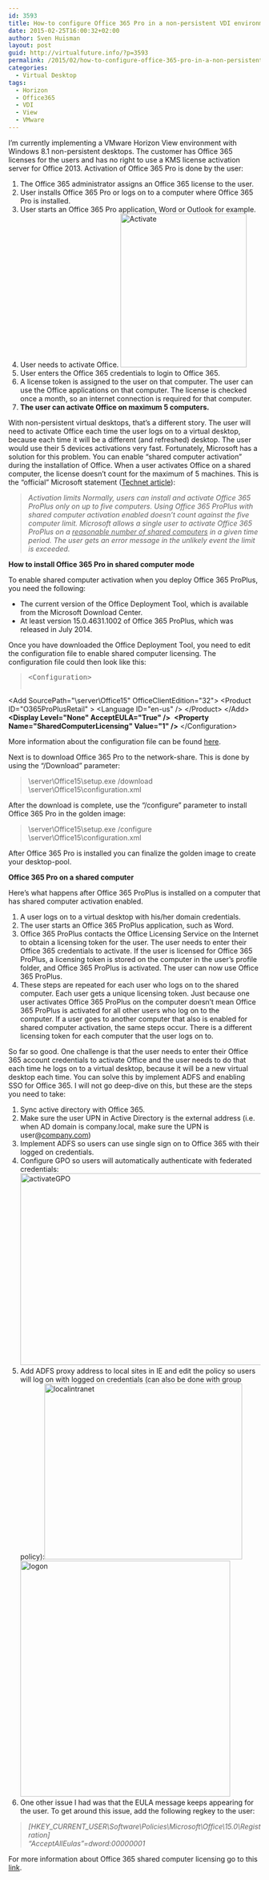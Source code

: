 ```yaml
---
id: 3593
title: How-to configure Office 365 Pro in a non-persistent VDI environment
date: 2015-02-25T16:00:32+02:00
author: Sven Huisman
layout: post
guid: http://virtualfuture.info/?p=3593
permalink: /2015/02/how-to-configure-office-365-pro-in-a-non-persistent-vdi-environment/
categories:
  - Virtual Desktop
tags:
  - Horizon
  - Office365
  - VDI
  - View
  - VMware
---
```

I’m currently implementing a VMware Horizon View environment with Windows 8.1 non-persistent desktops. The customer has Office 365 licenses for the users and has no right to use a KMS license activation server for Office 2013. Activation of Office 365 Pro is done by the user:

  1. The Office 365 administrator assigns an Office 365 license to the user.
  2. User installs Office 365 Pro or logs on to a computer where Office 365 Pro is installed.
  3. User starts an Office 365 Pro application, Word or Outlook for example.
  4. User needs to activate Office. [<img class="  wp-image-3594 aligncenter" src="https://svenhuisman.com/wp-content/uploads/2015/02/Activate.png" alt="Activate" width="252" height="307" srcset="https://svenhuisman.com/wp-content/uploads/2015/02/Activate.png 479w, https://svenhuisman.com/wp-content/uploads/2015/02/Activate-287x350.png 287w" sizes="(max-width: 252px) 100vw, 252px" />](https://svenhuisman.com/wp-content/uploads/2015/02/Activate.png)
  5. User enters the Office 365 credentials to login to Office 365.
  6. A license token is assigned to the user on that computer. The user can use the Office applications on that computer. The license is checked once a month, so an internet connection is required for that computer.
  7. **The user can activate Office on maximum 5 computers.**

With non-persistent virtual desktops, that’s a different story. The user will need to activate Office each time the user logs on to a virtual desktop, because each time it will be a different (and refreshed) desktop. The user would use their 5 devices activations very fast. Fortunately, Microsoft has a solution for this problem. You can enable “shared computer activation” during the installation of Office. When a user activates Office on a shared computer, the license doesn’t count for the maximum of 5 machines. This is the &#8220;official&#8221; Microsoft statement (<a title="Technet Article Office 365" href="https://technet.microsoft.com/en-us/library/dn782860(v=office.15).aspx" target="_blank">Technet article</a>):

> _Activation limits Normally, users can install and activate Office 365 ProPlus only on up to five computers. Using Office 365 ProPlus with shared computer activation enabled doesn’t count against the five computer limit. Microsoft allows a single user to activate Office 365 ProPlus on a <span style="text-decoration: underline;">reasonable number of shared computers</span> in a given time period. The user gets an error message in the unlikely event the limit is exceeded._

**How to install Office 365 Pro in shared computer mode**

To enable shared computer activation when you deploy Office 365 ProPlus, you need the following:

  * The current version of the Office Deployment Tool, which is available from the Microsoft Download Center.
  * At least version 15.0.4631.1002 of Office 365 ProPlus, which was released in July 2014.

Once you have downloaded the Office Deployment Tool, you need to edit the configuration file to enable shared computer licensing. The configuration file could then look like this:

> <pre>&lt;Configuration&gt; 
 &lt;Add SourcePath="\\server\Office15" OfficeClientEdition="32"&gt; 
 &lt;Product ID="O365ProPlusRetail" &gt; 
 &lt;Language ID="en-us" /&gt; 
 &lt;/Product&gt; 
 &lt;/Add&gt;
<strong>&lt;Display Level="None" AcceptEULA="True" /&gt; </strong>
<strong>&lt;Property Name="SharedComputerLicensing" Value="1" /&gt;</strong>
&lt;/Configuration&gt;</pre>

More information about the configuration file can be found <a title="configuration.xml" href="https://technet.microsoft.com/en-us/library/jj219426.aspx" target="_blank">here</a>.

Next is to download Office 365 Pro to the network-share. This is done by using the &#8220;/Download&#8221; parameter:

> \\server\Office15\setup.exe /download \\server\Office15\configuration.xml

After the download is complete, use the &#8220;/configure&#8221; parameter to install Office 365 Pro in the golden image:

> \\server\Office15\setup.exe /configure \\server\Office15\configuration.xml

After Office 365 Pro is installed you can finalize the golden image to create your desktop-pool.

**Office 365 Pro on a shared computer**

Here’s what happens after Office 365 ProPlus is installed on a computer that has shared computer activation enabled.

  1. A user logs on to a virtual desktop with his/her domain credentials.
  2. The user starts an Office 365 ProPlus application, such as Word.
  3. Office 365 ProPlus contacts the Office Licensing Service on the Internet to obtain a licensing token for the user. The user needs to enter their Office 365 credentials to activate. If the user is licensed for Office 365 ProPlus, a licensing token is stored on the computer in the user&#8217;s profile folder, and Office 365 ProPlus is activated. The user can now use Office 365 ProPlus.
  4. These steps are repeated for each user who logs on to the shared computer. Each user gets a unique licensing token. Just because one user activates Office 365 ProPlus on the computer doesn’t mean Office 365 ProPlus is activated for all other users who log on to the computer. If a user goes to another computer that also is enabled for shared computer activation, the same steps occur. There is a different licensing token for each computer that the user logs on to.

So far so good. One challenge is that the user needs to enter their Office 365 account credentials to activate Office and the user needs to do that each time he logs on to a virtual desktop, because it will be a new virtual desktop each time. You can solve this by implement ADFS and enabling SSO for Office 365. I will not go deep-dive on this, but these are the steps you need to take:

  1. Sync active directory with Office 365.
  2. Make sure the user UPN in Active Directory is the external address (i.e. when AD domain is company.local, make sure the UPN is user@<span style="text-decoration: underline;">company.com</span>)
  3. Implement ADFS so users can use single sign on to Office 365 with their logged on credentials.
  4. Configure GPO so users will automatically authenticate with federated credentials:[<img class="aligncenter  wp-image-3595" src="https://svenhuisman.com/wp-content/uploads/2015/02/activateGPO.png" alt="activateGPO" width="537" height="383" srcset="https://svenhuisman.com/wp-content/uploads/2015/02/activateGPO.png 800w, https://svenhuisman.com/wp-content/uploads/2015/02/activateGPO-350x250.png 350w, https://svenhuisman.com/wp-content/uploads/2015/02/activateGPO-650x464.png 650w" sizes="(max-width: 537px) 100vw, 537px" />](https://svenhuisman.com/wp-content/uploads/2015/02/activateGPO.png)
  5. Add ADFS proxy address to local sites in IE and edit the policy so users will log on with logged on credentials (can also be done with group policy):[<img class="aligncenter size-full wp-image-3596" src="https://svenhuisman.com/wp-content/uploads/2015/02/localintranet.png" alt="localintranet" width="395" height="351" srcset="https://svenhuisman.com/wp-content/uploads/2015/02/localintranet.png 395w, https://svenhuisman.com/wp-content/uploads/2015/02/localintranet-350x311.png 350w" sizes="(max-width: 395px) 100vw, 395px" />](https://svenhuisman.com/wp-content/uploads/2015/02/localintranet.png)[<img class="aligncenter size-full wp-image-3597" src="https://svenhuisman.com/wp-content/uploads/2015/02/logon.png" alt="logon" width="419" height="471" srcset="https://svenhuisman.com/wp-content/uploads/2015/02/logon.png 419w, https://svenhuisman.com/wp-content/uploads/2015/02/logon-311x350.png 311w" sizes="(max-width: 419px) 100vw, 419px" />](https://svenhuisman.com/wp-content/uploads/2015/02/logon.png)
  6. One other issue I had was that the EULA message keeps appearing for the user. To get around this issue, add the following regkey to the user:

> _[HKEY\_CURRENT\_USER\Software\Policies\Microsoft\Office\15.0\Registration]_  
> _&#8220;AcceptAllEulas&#8221;=dword:00000001_

For more information about Office 365 shared computer licensing go to this <a title="Office 365 shared computer licensing" href="https://technet.microsoft.com/en-us/library/dn782860(v=office.15).aspx" target="_blank">link</a>.